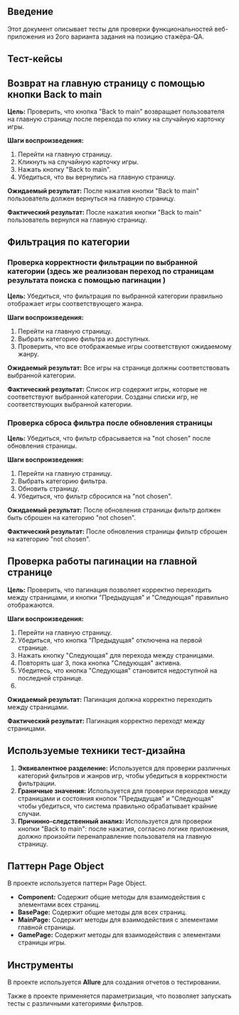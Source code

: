 ## Введение
Этот документ описывает тесты для проверки функциональностей веб-приложения из 2ого варианта задания на позицию стажёра-QA. 



## Тест-кейсы

## Возврат на главную страницу с помощью кнопки Back to main

**Цель:** Проверить, что кнопка "Back to main" возвращает пользователя на главную страницу после перехода по клику на случайную карточку игры.

**Шаги воспроизведения:**
1. Перейти на главную страницу.
2. Кликнуть на случайную карточку игры.
3. Нажать кнопку "Back to main".
4. Убедиться, что вы вернулись на главную страницу.

**Ожидаемый результат:** После нажатия кнопки "Back to main" пользователь должен вернуться на главную страницу.

**Фактический результат:** После нажатия кнопки "Back to main" пользователь вернулся на главную страницу.

## Фильтрация по категории 

### Проверка корректности фильтрации по выбранной категории (здесь же реализован переход по страницам результата поиска с помощью пагинации )

**Цель:** Убедиться, что фильтрация по выбранной категории правильно отображает игры соответствующего жанра.

**Шаги воспроизведения:**
1. Перейти на главную страницу.
2. Выбрать категорию фильтра из доступных.
3. Проверить, что все отображаемые игры соответствуют ожидаемому жанру.

**Ожидаемый результат:** Все игры на странице должны соответствовать выбранной категории.

**Фактический результат:** Список игр содержит игры, которые не соответствуют выбранной категории.
Созданы списки игр, не соответствующих выбранной категории.

### Проверка сброса фильтра после обновления страницы

**Цель:** Убедиться, что фильтр сбрасывается на "not chosen" после обновления страницы.

**Шаги воспроизведения:**
1. Перейти на главную страницу.
2. Выбрать категорию фильтра.
3. Обновить страницу.
4. Убедиться, что фильтр сбросился на "not chosen".

**Ожидаемый результат:** После обновления страницы фильтр должен быть сброшен на категорию "not chosen".

**Фактический результат:** После обновления страницы фильтр сброшен на категорию "not chosen".

## Проверка работы пагинации на главной странице

**Цель:** Проверить, что пагинация позволяет корректно переходить между страницами, и кнопки "Предыдущая" и "Следующая" правильно отображаются.

**Шаги воспроизведения:**
1. Перейти на главную страницу.
2. Убедиться, что кнопка "Предыдущая" отключена на первой странице.
3. Нажать кнопку "Следующая" для перехода между страницами.
4. Повторять шаг 3, пока кнопка "Следующая" активна.
5. Убедитесь, что кнопка "Следующая" становится недоступной на последней странице.
6. 
**Ожидаемый результат:** Пагинация должна корректно переходить между страницами.

**Фактический результат:** Пагинация корректно переходт между страницами.

## Используемые техники тест-дизайна

1. **Эквивалентное разделение:** Используется для проверки различных категорий фильтров и жанров игр, чтобы убедиться в корректности фильтрации.
2. **Граничные значения:** Используется для проверки переходов между страницами и состояния кнопок "Предыдущая" и "Следующая" чтобы убедиться, что система правильно обрабатывает крайние случаи.
3. **Причинно-следственный анализ:** Используется для проверки кнопки "Back to main": после нажатия, согласно логике приложения, должно произойти перенаправление пользователя на главную страницу.


## Паттерн Page Object

В проекте используется паттерн Page Object. 

- **Сomponent:** Содержит общие методы для взаимодействия с элементами всех страниц.
- **BasePage:** Содержит общие методы для всех страниц.
- **MainPage:** Содержит методы для взаимодействия с элементами главной страницы.
- **GamePage:** Содержит методы для взаимодействия с элементами страницы игры.

## Инструменты

В проекте используется **Allure** для создания отчетов о тестировании.

Также в проекте применяется параметризация, что позволяет запускать тесты с различными категориями фильтров.
